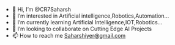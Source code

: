 - 👋 Hi, I’m @CR7Saharsh
- 👀 I’m interested in Artificial intelligence,Robotics,Automation...
- 🌱 I’m currently learning Artificial Intelligence,IOT,Robotics...
- 💞️ I’m looking to collaborate on Cutting Edge AI Projects
- 📫 How to reach me Saharshiyer@gmail.com

<!---
CR7Saharsh/CR7Saharsh is a ✨ special ✨ repository because its `README.md` (this file) appears on your GitHub profile.
You can click the Preview link to take a look at your changes.
--->
